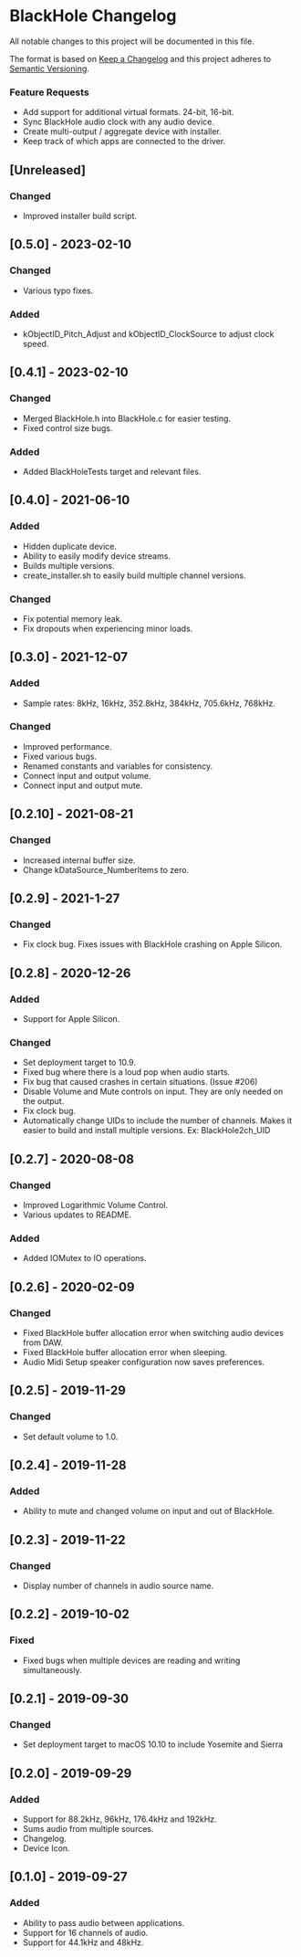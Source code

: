 #  BlackHole Changelog

All notable changes to this project will be documented in this file.

The format is based on [Keep a Changelog](http://keepachangelog.com/en/1.1.0/)
and this project adheres to [Semantic Versioning](http://semver.org/spec/v2.0.0.html).

### Feature Requests

- Add support for additional virtual formats. 24-bit, 16-bit.
- Sync BlackHole audio clock with any audio device.
- Create multi-output / aggregate device with installer.
- Keep track of which apps are connected to the driver.

## [Unreleased]

### Changed

- Improved installer build script.

## [0.5.0] - 2023-02-10

### Changed

- Various typo fixes.

### Added

- kObjectID_Pitch_Adjust and kObjectID_ClockSource to adjust clock speed.

## [0.4.1] - 2023-02-10

### Changed

- Merged BlackHole.h into BlackHole.c for easier testing.
- Fixed control size bugs.

### Added

- Added BlackHoleTests target and relevant files.

## [0.4.0] - 2021-06-10

### Added

- Hidden duplicate device.
- Ability to easily modify device streams. 
- Builds multiple versions.
- create_installer.sh to easily build multiple channel versions. 

### Changed

- Fix potential memory leak.
- Fix dropouts when experiencing minor loads. 

## [0.3.0] - 2021-12-07

### Added

- Sample rates: 8kHz, 16kHz, 352.8kHz, 384kHz, 705.6kHz, 768kHz.

### Changed

- Improved performance.
- Fixed various bugs.
- Renamed constants and variables for consistency.
- Connect input and output volume.
- Connect input and output mute. 

## [0.2.10] - 2021-08-21

### Changed

- Increased internal buffer size.
- Change kDataSource_NumberItems to zero.

## [0.2.9] - 2021-1-27

### Changed

- Fix clock bug. Fixes issues with BlackHole crashing on Apple Silicon.

## [0.2.8] - 2020-12-26

### Added

- Support for Apple Silicon.

### Changed

- Set deployment target to 10.9. 
- Fixed bug where there is a loud pop when audio starts.
- Fix bug that caused crashes in certain situations. (Issue #206)
- Disable Volume and Mute controls on input. They are only needed on the output. 
- Fix clock bug.
- Automatically change UIDs to include the number of channels. Makes it easier to build and install multiple versions. Ex: BlackHole2ch_UID

## [0.2.7] - 2020-08-08

### Changed

- Improved Logarithmic Volume Control.
- Various updates to README. 

### Added

- Added IOMutex to IO operations.

## [0.2.6] - 2020-02-09

### Changed

- Fixed BlackHole buffer allocation error when switching audio devices from DAW.
- Fixed BlackHole buffer allocation error when sleeping.
- Audio Midi Setup speaker configuration now saves preferences.

## [0.2.5] - 2019-11-29

### Changed

- Set default volume to 1.0.

## [0.2.4] - 2019-11-28

### Added

- Ability to mute and changed volume on input and out of BlackHole. 

## [0.2.3] - 2019-11-22

### Changed

- Display number of channels in audio source name.

## [0.2.2] - 2019-10-02

### Fixed

- Fixed bugs when multiple devices are reading and writing simultaneously.

## [0.2.1] - 2019-09-30

### Changed

- Set deployment target to macOS 10.10 to include Yosemite and Sierra

## [0.2.0] - 2019-09-29

### Added

- Support for 88.2kHz, 96kHz, 176.4kHz and 192kHz.
- Sums audio from multiple sources.
- Changelog.
- Device Icon.

## [0.1.0] - 2019-09-27

### Added

- Ability to pass audio between applications.
- Support for 16 channels of audio.
- Support for 44.1kHz and 48kHz.
